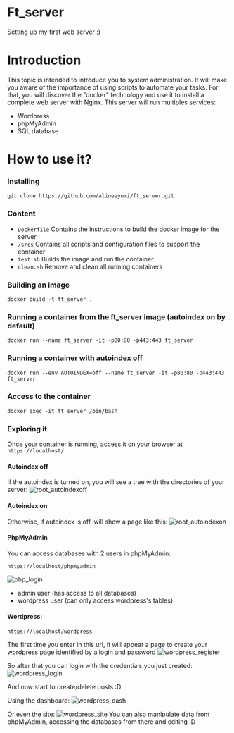 # Ft_server
Setting up my first web server :)

# Introduction
This topic is intended to introduce you to system administration. 
It will make you aware of the importance of using scripts to automate your tasks.
For that, you will discover the "docker" technology and use it to install a complete web server with Nginx. 
This server will run multiples services: 
* Wordpress
* phpMyAdmin
* SQL database

# How to use it?

### Installing
```
git clone https://github.com/alineayumi/ft_server.git
```

### Content
* ```Dockerfile```
Contains the instructions to build the docker image for the server
* ```/srcs```
Contains all scripts and configuration files to support the container
* ```test.sh```
Builds the image and run the container
* ```clean.sh```
Remove and clean all running containers

### Building an image
```docker build -t ft_server .```

### Running a container from the ft_server image (autoindex on by default)
```docker run --name ft_server -it -p80:80 -p443:443 ft_server```

### Running a container with autoindex off
```docker run --env AUTOINDEX=off --name ft_server -it -p80:80 -p443:443 ft_server```

### Access to the container
```docker exec -it ft_server /bin/bash```

### Exploring it
Once your container is running, access it on your browser at ```https://localhost/```

#### Autoindex off 
If the autoindex is turned on, you will see a tree with the directories of your server:
![root_autoindexoff](imgs/root_autoindexoff.png)

#### Autoindex on
Otherwise, if autoindex is off, will show a page like this:
![root_autoindexon](imgs/root_autoindexon.png)

#### PhpMyAdmin
You can access databases with 2 users in phpMyAdmin:
```
https://localhost/phpmyadmin
```
![php_login](imgs/phpMyAdmin_login.png)
* admin user (has access to all databases)
* wordpress user (can only access wordpress's tables)

#### Wordpress:
```
https://localhost/wordpress
```
The first time you enter in this url, it will appear a page to create your wordpress page identified by a login and password
![wordpress_register](imgs/wordpress_registration.png)

So after that you can login with the credentials you just created:
![wordpress_login](imgs/wordpress_login.png)

And now start to create/delete posts :D

Using the dashboard:
![wordpress_dash](imgs/wordpress_dash.png)

Or even the site:
![wordpress_site](imgs/wordpress_site.png)
You can also manipulate data from phpMyAdmin, accessing the databases from there and editing :D 